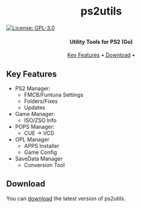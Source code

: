 <h1 align="center">
  <br>
  ps2utils
  <br>
</h1>

[![License: GPL-3.0](https://img.shields.io/badge/License-GPLv3-blue.svg)](https://www.gnu.org/licenses/gpl-3.0.html)

<h4 align="center">Utility Tools for PS2 (Go)</h4>

<p align="center">
  <a href="#key-features">Key Features</a> •
  <a href="#download">Download</a> •
</p>

## Key Features

* PS2 Manager:
  - FMCB/Funtuna Settings
  - Folders/Fixes
  - Updates
* Game Manager:
  - ISO/ZSO Info
* POPS Manager:
  - CUE -> VCD
* OPL Manager
  - APPS Installer
  - Game Config
* SaveData Manager
  - Conversion Tool

## Download

You can [download](https://github.com/Mat1az/ps2utils/releases/latest) the latest version of ps2utils.
